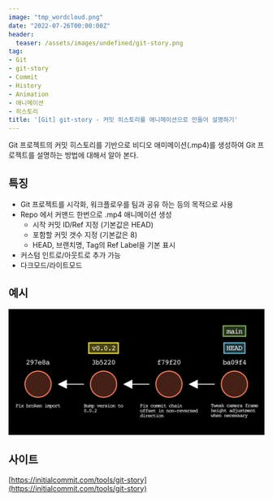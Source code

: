 ```yaml
---
image: "tmp_wordcloud.png"
date: "2022-07-26T00:00:00Z"
header:
  teaser: /assets/images/undefined/git-story.png
tag:
- Git
- git-story
- Commit
- History
- Animation
- 애니메이션
- 히스토리
title: '[Git] git-story - 커밋 히스토리를 애니메이션으로 만들어 설명하기'
---
```


Git 프로젝트의 커밋 히스토리를 기반으로 비디오 애미메이션(.mp4)를 생성하여 Git 프로젝트를 설명하는 방법에 대해서 알아 본다.

## 특징

* Git 프로젝트를 시각화, 워크플로우를 팀과 공유 하는 등의 목적으로 사용
* Repo 에서 커맨드 한번으로 .mp4 애니메이션 생성
  * 시작 커밋 ID/Ref 지정 (기본값은 HEAD)
  * 포함할 커밋 갯수 지정 (기본값은 8)
  * HEAD, 브랜치명, Tag의 Ref Label을 기본 표시
* 커스텀 인트로/아웃트로 추가 가능
* 다크모드/라이트모드

## 예시

![](/assets/images/undefined/git-story.png)

## 사이트

[https://initialcommit.com/tools/git-story](https://initialcommit.com/tools/git-story)
